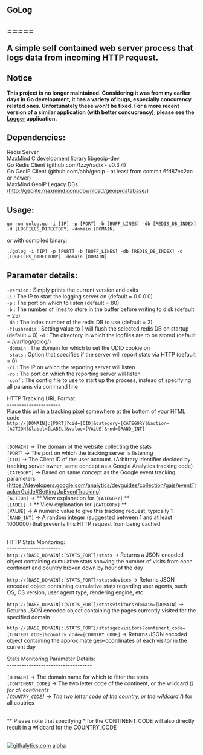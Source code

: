 <h2>GoLog<h2>
=====

A simple self contained web server process that logs data from incoming HTTP request.


##  Notice

**This project is no longer maintained.   Considering it was from my earlier days in Go development, it has a variety of bugs, especially concurency related ones.  Unfortunately these won't be fixed.  For a more recent version of a similar application (with better concucrency), please see the [Logger](https://github.com/hartfordfive/Logger) application.**


Dependencies:
--------------------
Redis Server<br/>
MaxMind C development library libgeoip-dev<br/>
Go Redis Client (github.com/fzzy/radix - v0.3.4)<br/>
Go GeoIP Client (github.com/abh/geoip - at least from commit 6fd87ec2cc or newer)<br/>
MaxMind GeoIP Legacy DBs  (http://geolite.maxmind.com/download/geoip/database/)<br/>


Usage:
--------------------

`go run golog.go -i [IP] -p [PORT] -b [BUFF_LINES] -db [REDIS_DB_INDEX] -d [LOGFILES_DIRECTORY] -domain [DOMAIN]` 

or with compiled binary:

`./golog -i [IP] -p [PORT] -b [BUFF_LINES] -db [REDIS_DB_INDEX] -d [LOGFILES_DIRECTORY] -domain [DOMAIN]`


Parameter details:
--------------------

`-version` : Simply prints the current version and exits <br/>
`-i` : The IP to start the logging server on (default = 0.0.0.0)<br/>
`-p` : The port on which to listen (default = 80)<br/>
`-b` : The number of lines to store in the buffer before writing to disk (default = 25)<br/>
`-db` : The index number of the redis DB to use (default = 2)<br/>
`-flushredis` : Setting value to 1 will flush the selected redis DB on startup (default = 0)
`-d` : The directory in which the logfiles are to be stored (default = /var/log/golog/)<br/>
`-domain` : The domain for which to set the UDID cookie on<br/>
`-stats` : Option that specifies if the server will report stats via HTTP (default = 0) <br/>
`-ri` : The IP on which the reporting server will listen <br/>
`-rp` : The port on which the reporting server will listen <br/>
`-conf` : The config file to use to start up the process, instead of specifying all params via command line


HTTP Tracking URL Format:<br/>
----------------------<br/>
Place this url in a tracking pixel somewhere at the bottom of your HTML code<br/>
`http://[DOMAIN]:[PORT]?cid=[CID]&category=[CATEGORY]&action=[ACTION]&label=[LABEL]&value=[VALUE]&rnd=[RAND_INT]`<br/><br/>

`[DOMAIN]` ->  The domain of the website collecting the stats<br/>
`[PORT]` -> The port on which the tracking server is listening<br/>
`[CID]` -> The Client ID of the user account.  (Arbitrary identifier decided by tracking server owner, same concept as a Google Analytics tracking code)<br/>
`[CATEGORY]` -> Based on same concept as the Google event tracking parameters (https://developers.google.com/analytics/devguides/collection/gajs/eventTrackerGuide#SettingUpEventTracking)<br/>
`[ACTION]` -> ** View explanation for `[CATEGORY]` **<br/>
`[LABEL]` -> ** View explanation for `[CATEGORY]` **<br/>
`[VALUE]` -> A numeric value to give this tracking request, typically 1<br/>
`[RAND_INT]` -> A random integer (suggested between 1 and at least 1000000) that prevents this HTTP request from being cached<br/>
<br/>


HTTP Stats Monitoring:<br/>
----------------------<br/>
`http://[BASE_DOMAIN]:[STATS_PORT]/stats` -> Returns a JSON encoded object containing cumulative stats showing the number of visits from each continent and country broken down by hour of the day<br/>

`http://[BASE_DOMAIN]:[STATS_PORT]/statsdevices` -> Returns JSON encoded object containing cumulative stats regarding user agents, such OS, OS version, user agent type, rendering engine, etc.<br/>

`http://[BASE_DOMAIN]:[STATS_PORT]/statsvisitors?domain=[DOMAIN]` -> Returns JSON encoded object containing the pages currently visited for the specified domain<br/>

`http://[BASE_DOMAIN]:[STATS_PORT]/statsgeovisitors?continent_code=[CONTENT_CODE]&country_code=[COUNTRY_CODE]` -> Returns JSON encoded object containing the approximate geo-coordinates of each visitor in the current day<br/>


Stats Monitoring Parameter Details:<br/>
-----------------------------------<br/>

`[DOMAIN]` -> The domain name for which to filter the stats<br/>
`[CONTINENT_CODE]` -> The two letter code of the continent, or the wildcard (*) for all continents<br/>
`[COUNTRY_CODE]` -> The two letter code of the country, or the wildcard (*) for all coutries<br/><br/>

** Please note that specifying * for the CONTINENT_CODE will also directly result in a wildcard for the COUNTRY_CODE<br/><br/>



[![githalytics.com alpha](https://cruel-carlota.pagodabox.com/f70384f88bf609745a1ae8a3d9255f01 "githalytics.com")](http://githalytics.com/hartfordfive/golog)
